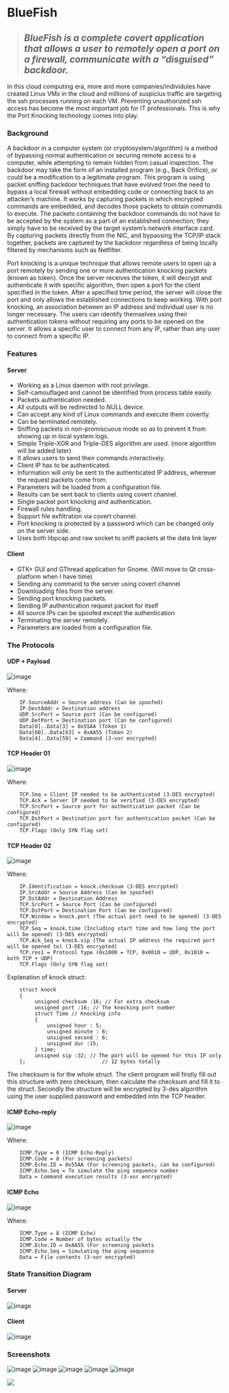 # BlueFish
> ## **_BlueFish is a complete covert application that allows a user to remotely open a port on a firewall, communicate with a “disguised” backdoor._**

In this cloud computing era, more and more companies/individules have created Linux VMs in the cloud and millions of suspicius traffic are targeting the ssh processes running on each VM. Preventing unauthorized ssh access has become the most important job for IT professionals. This is why the Port Knocking technology comes into play.

### Background
A backdoor in a computer system (or cryptosystem/algorithm) is a method of bypassing normal authentication or securing remote access to a computer, while attempting to remain hidden from casual inspection. The backdoor may take the form of an installed program (e.g., Back Orifice), or could be a modification to a legitimate program. This program is using packet sniffing backdoor techniques that have evolved from the need to bypass a local firewall without embedding code or connecting back to an attacker’s machine. It works by capturing packets in which encrypted commands are embedded, and decodes those packets to obtain commands to execute. The packets containing the backdoor commands do not have to be accepted by the system as a part of an established connection; they simply have to be received by the target system’s network interface card. By capturing packets directly from the NIC, and bypassing the TCP/IP stack together, packets are captured by the backdoor regardless of being locally filtered by mechanisms such as Netfilter.

Port knocking is a unique technique that allows remote users to open up a port remotely by sending one or more authentication knocking packets (known as token). Once the server receives the token, it will decrypt and authenticate it with specific algorithm, then open a port for the client specified in the token. After a specified time period, the server will close the port and only allows the established connections to keep working. With port knocking, an association between an IP address and individual user is no longer necessary. The users can identify themselves using their authentication tokens without requiring any ports to be opened on the server. It allows a specific user to connect from any IP, rather than any user to connect from a specific IP.

### Features

#### Server
- Working as a Linux daemon with root privilege. 
- Self-camouflaged and cannot be identified from process table easily. 
- Packets authentication needed. 
- All outputs will be redirected to NULL device. 
- Can accept any kind of Linux commands and execute them covertly. 
- Can be terminated remotely. 
- Sniffing packets in non-promiscuous mode so as to prevent it from showing up in local system logs. 
- Simple Triple-XOR and Triple-DES algorithm are used. (more algorithm will be added later)
- It allows users to send their commands interactively. 
- Client IP has to be authenticated. 
- Information will only be sent to the authenticated IP address, wherever the request packets come from. 
- Parameters will be loaded from a configuration file. 
- Results can be sent back to clients using covert channel. 
- Single packet port knocking and authentication. 
- Firewall rules handling. 
- Support file exfiltration via covert channel. 
- Port knocking is protected by a password which can be changed only on the server side. 
- Uses both libpcap and raw socket to sniff packets at the data link layer 

#### Client
- GTK+ GUI and GThread application for Gnome. (Will move to Qt cross-platform when I have time)
- Sending any command to the server using covert channel
- Downloading files from the server. 
- Sending port knocking packets. 
- Sending IP authentication request packet for itself
- All source IPs can be spoofed except the authentication
- Terminating the server remotely. 
- Parameters are loaded from a configuration file.

### The Protocols
#### UDP + Payload
![image](https://user-images.githubusercontent.com/57880343/152665295-f37131ad-99fd-47d1-a933-d34b3a9c2741.png)

Where: 
```
	IP.SourceAddr = Source address (Can be spoofed) 
	IP.DestAddr = Destination address 
	UDP.SrcPort = Source port (Can be configured) 
	UDP.DetPort = Destination port (Can be configured) 
	Data[0]..Data[3] = 0x55AA (Token 1) 
	Data[60]..Data[63] = 0xAA55 (Token 2) 
	Data[4]..Data[59] = Command (3-xor encrypted) 
```
#### TCP Header 01
![image](https://user-images.githubusercontent.com/57880343/152665378-0426eea2-a08e-491e-adb4-a09ac625a926.png)

Where:
```
	TCP.Seq = Client IP needed to be authenticated (3-DES encrypted) 
	TCP.Ack = Server IP needed to be verified (3-DES encrypted) 
	TCP.SrcPort = Source port for authentication packet (Can be configured) 
	TCP.DstPort = Destination port for authentication packet (Can be configured) 
	TCP.Flags (Only SYN flag set)
```
#### TCP Header 02
![image](https://user-images.githubusercontent.com/57880343/152665414-63fccc12-a6b2-4ff8-af02-9448046e9ecd.png)

Where:
```
	IP.Identification = knock.checksum (3-DES encrypted) 
	IP.SrcAddr = Source Address (Can be spoofed) 
	IP.DstAddr = Destination Address 
	TCP.SrcPort = Source Port (Can be configured) 
	TCP.DstPort = Destination Port (Can be configured) 
	TCP.Window = knock.port (The actual port need to be opened) (3-DES encrypted) 
	TCP.Seq = knock.time (Including start time and how long the port will be opened) (3-DES encrypted) 
	TCP.Ack_Seq = knock.sip (The actual IP address the required port will be opened to) (3-DES encrypted) 
	TCP.res1 = Protocol type (0x1000 = TCP, 0x0010 = UDP, 0x1010 = both TCP + UDP) 
	TCP.Flags (Only SYN flag set) 
```
Explanation of knock struct: 
```
	struct knock 
	{ 
		 unsigned checksum :16; // For extra checksum 
		 unsigned port :16; // The knocking port number 
		 struct Time // Knocking info 
		 { 
			 unsigned hour : 5; 
			 unsigned minute : 6; 
			 unsigned second : 6; 
			 unsigned dur :15; 
		 } time; 
		 unsigned sip :32; // The port will be opened for this IP only 
	};                         // 12 bytes totally 
```
The checksum is for the whole struct. The client program will firstly fill out this structure with zero checksum, then calculate the checksum and fill it to the struct. Secondly the structure will be encrypted by 3-des algorithm using the user supplied password and embedded into the TCP header. 

#### ICMP Echo-reply
![image](https://user-images.githubusercontent.com/57880343/152665465-75f65041-6ca1-43bb-a497-ef2d2de366b2.png)

Where:
```
	ICMP.Type = 0 (ICMP Echo-Reply) 
	ICMP.Code = 8 (For screening packets) 
	ICMP.Echo.ID = 0x55AA (For screening packets, can be configured) 
	ICMP.Echo.Seq = To simulate the ping sequence number 
	Data = Command execution results (3-xor encrypted) 
```
#### ICMP Echo
![image](https://user-images.githubusercontent.com/57880343/152665488-ef1c820d-6baf-455b-b1bf-f348cb89dae7.png)

Where:
```
	ICMP.Type = 8 (ICMP Echo) 
	ICMP.Code = Number of bytes actually the
	ICMP.Echo.ID = 0xAA55 (For screening packets
	ICMP.Echo.Seq = Simulating the ping sequence
	Data = File contents (3-xor encrypted) 
```
### State Transition Diagram
#### Server
![image](https://user-images.githubusercontent.com/57880343/152665567-d518a1e1-c251-48d9-b9c8-8376270fa437.png)
#### Client
![image](https://user-images.githubusercontent.com/57880343/152665577-1b7caf5f-efbe-4a7e-ad40-9b4cf9606474.png)

### Screenshots
![image](https://user-images.githubusercontent.com/57880343/152665662-c5d56845-38b0-4d04-a3dc-2ffd310cb09b.png)
![image](https://user-images.githubusercontent.com/57880343/152665672-1589c598-f135-41f6-b6ba-c27e3134f7db.png)
![image](https://user-images.githubusercontent.com/57880343/152665683-ab82dad5-23ed-4df6-86d0-143c90a734f5.png)
![image](https://user-images.githubusercontent.com/57880343/152665700-6fd7e293-ce72-46d0-bd75-8479998bc4bd.png)
![image](https://user-images.githubusercontent.com/57880343/152665711-9a5fc27b-ebda-4bb6-b769-73bcb75df7f9.png)

![](https://komarev.com/ghpvc/?username=MeCRO-DEV&color=green)
